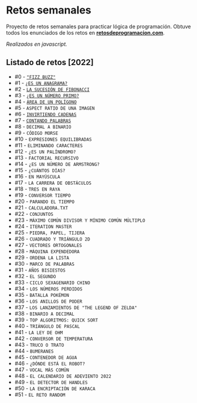 # Retos semanales
Proyecto de retos semanales para practicar lógica de programación.
Obtuve todos los enunciados de los retos en **[retosdeprogramacion.com](https://retosdeprogramacion.com/)**.

*Realizados en javascript.*

## Listado de retos [2022]

* #0 - [`"FIZZ BUZZ"`](https://github.com/micavazzana/retos_semanales/blob/main/js/fizzbuzz.js)
* #1 - [`¿ES UN ANAGRAMA?`](https://github.com/micavazzana/retos_semanales/blob/main/js/esAnagrama.js)
* #2 - [`LA SUCESIÓN DE FIBONACCI`](https://github.com/micavazzana/retos_semanales/blob/main/js/sucesionFibonacci.js)
* #3 - [`¿ES UN NÚMERO PRIMO?`](https://github.com/micavazzana/retos_semanales/blob/main/js/esNumeroPrimo.js)
* #4 - [`ÁREA DE UN POLÍGONO`](https://github.com/micavazzana/retos_semanales/blob/main/js/areaPoligono.js)
* #5 - `ASPECT RATIO DE UNA IMAGEN`
* #6 - [`INVIRTIENDO CADENAS`](https://github.com/micavazzana/retos_semanales/blob/main/js/reverseString.js)
* #7 - [`CONTANDO PALABRAS`](https://github.com/micavazzana/retos_semanales/blob/main/js/contadorPalabras.js)
* #8 - `DECIMAL A BINARIO`
* #9 - `CÓDIGO MORSE`
* #10 - `EXPRESIONES EQUILIBRADAS`
* #11 - `ELIMINANDO CARACTERES`
* #12 - `¿ES UN PALÍNDROMO?`
* #13 - `FACTORIAL RECURSIVO`
* #14 - `¿ES UN NÚMERO DE ARMSTRONG?`
* #15 - `¿CUÁNTOS DÍAS?`
* #16 - `EN MAYÚSCULA`
* #17 - `LA CARRERA DE OBSTÁCULOS`
* #18 - `TRES EN RAYA`
* #19 - `CONVERSOR TIEMPO`
* #20 - `PARANDO EL TIEMPO`
* #21 - `CALCULADORA.TXT`
* #22 - `CONJUNTOS`
* #23 - `MÁXIMO COMÚN DIVISOR Y MÍNIMO COMÚN MÚLTIPLO`
* #24 - `ITERATION MASTER`
* #25 - `PIEDRA, PAPEL, TIJERA`
* #26 - `CUADRADO Y TRIÁNGULO 2D`
* #27 - `VECTORES ORTOGONALES`
* #28 - `MÁQUINA EXPENDEDORA`
* #29 - `ORDENA LA LISTA`
* #30 - `MARCO DE PALABRAS`
* #31 - `AÑOS BISIESTOS`
* #32 - `EL SEGUNDO`
* #33 - `CICLO SEXAGENARIO CHINO`
* #34 - `LOS NÚMEROS PERDIDOS`
* #35 - `BATALLA POKÉMON`
* #36 - `LOS ANILLOS DE PODER`
* #37 - `LOS LANZAMIENTOS DE "THE LEGEND OF ZELDA"`
* #38 - `BINARIO A DECIMAL`
* #39 - `TOP ALGORITMOS: QUICK SORT`
* #40 - `TRIÁNGULO DE PASCAL`
* #41 - `LA LEY DE OHM`
* #42 - `CONVERSOR DE TEMPERATURA`
* #43 - `TRUCO O TRATO`
* #44 - `BUMERANES`
* #45 - `CONTENEDOR DE AGUA`
* #46 - `¿DÓNDE ESTÁ EL ROBOT?`
* #47 - `VOCAL MÁS COMÚN`
* #48 - `EL CALENDARIO DE ADEVIENTO 2022`
* #49 - `EL DETECTOR DE HANDLES`
* #50 - `LA ENCRIPTACIÓN DE KARACA`
* #51 - `EL RETO RANDOM`
